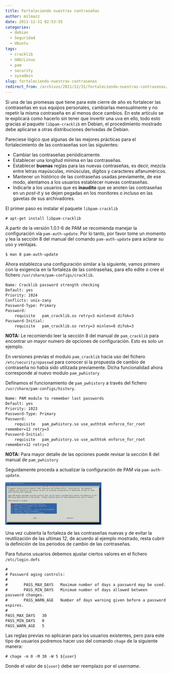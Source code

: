```yaml
---
title: Fortaleciendo nuestras contraseñas
author: milmazz
date: 2011-12-31 02:53:55
categories:
  - debian
  - Seguridad
  - Ubuntu
tags:
  - cracklib
  - GNU/Linux
  - pam
  - security
  - sysadmin
slug: fortaleciendo-nuestras-contrasenas
redirect_from: /archivos/2011/12/31/fortaleciendo-nuestras-contrasenas/
---
```


Si una de las promesas que tiene para este cierre de año es fortalecer las
contraseñas en sus equipos personales, cambiarlas mensualmente y no repetir la
misma contraseña en al menos doce cambios. En este artículo se le explicará como
hacerlo sin tener que invertir una uva en ello, todo esto gracias al paquete
`libpam-cracklib` en Debian, el procedimiento mostrado debe aplicarse a otras
distribuciones derivadas de Debian.

Pareciese lógico que algunas de las mejores prácticas para el fortalecimiento de
las contraseñas son las siguientes:

  * Cambiar las contraseñas periódicamente.
  * Establecer una longitud mínima en las contraseñas.
  * Establecer **buenas** reglas para las nuevas contraseñas, es decir, mezcla entre letras mayúsculas, minúsculas, dígitos y caracteres alfanuméricos.
  * Mantener un histórico de las contraseñas usadas previamente, de ese modo, alentamos a los usuarios establecer nuevas contraseñas.
  * Indicarle a los usuarios que es **inaudito** que se anoten las contraseñas en un _post-it_ y se dejen pegadas en los monitores o incluso en las gavetas de sus archivadores.

El primer paso es instalar el paquete `libpam-cracklib`

    # apt-get install libpam-cracklib

A partir de la versión 1.0.1-6 de PAM se recomienda manejar la configuración vía
`pam-auth-update`. Por lo tanto, por favor tome un momento y lea la sección 8
del manual del comando `pam-auth-update` para aclarar su uso y ventajas.

    $ man 8 pam-auth-update

Ahora establezca una configuración similar a la siguiente, vamos primero con la
exigencia en la fortaleza de las contraseñas, para ello edite o cree el fichero
`/usr/share/pam-configs/cracklib`.

    Name: Cracklib password strength checking
    Default: yes
    Priority: 1024
    Conflicts: unix-zany
    Password-Type: Primary
    Password:
    	requisite	pam_cracklib.so retry=3 minlen=8 difok=3
    Password-Initial:
    	requisite	pam_cracklib.so retry=3 minlen=8 difok=3

**NOTA:** Le recomiendo leer la sección 8 del manual de `pam_cracklib` para
encontrar un mayor numero de opciones de configuración. Esto es solo un ejemplo.

En versiones previas el modulo `pam_cracklib` hacia uso del fichero
`/etc/security/opasswd` para conocer si la propuesta de cambio de contraseña no
había sido utilizada previamente. Dicha funcionalidad ahora corresponde al nuevo
modulo `pam_pwhistory`

Definamos el funcionamiento de `pam_pwhistory` a través del fichero
`/usr/share/pam-configs/history`.

    Name: PAM module to remember last passwords
    Default: yes
    Priority: 1023
    Password-Type: Primary
    Password:
    	requisite	pam_pwhistory.so use_authtok enforce_for_root remember=12 retry=3
    Password-Initial:
    	requisite	pam_pwhistory.so use_authtok enforce_for_root remember=12 retry=3

**NOTA:** Para mayor detalle de las opciones puede revisar la sección 8 del
manual de `pam_pwhistory`

Seguidamente proceda a actualizar la configuración de PAM vía `pam-auth-update`.

![pam-auth-update][pam-auth-update]

Una vez cubierta la fortaleza de las contraseñas nuevas y de evitar la
reutilización de las ultimas 12, de acuerdo al ejemplo mostrado, resta cubrir la
definición de los periodos de cambio de las contraseñas.

Para futuros usuarios debemos ajustar ciertos valores en el fichero
`/etc/login.defs`

    #
    # Password aging controls:
    #
    #       PASS_MAX_DAYS   Maximum number of days a password may be used.
    #       PASS_MIN_DAYS   Minimum number of days allowed between password changes.
    #       PASS_WARN_AGE   Number of days warning given before a password expires.
    #
    PASS_MAX_DAYS   30
    PASS_MIN_DAYS   0
    PASS_WARN_AGE   5

Las reglas previas no aplicaran para los usuarios existentes, pero para este
tipo de usuarios podremos hacer uso del comando `chage` de la siguiente manera:

    # chage -m 0 -M 30 -W 5 ${user}

Donde el valor de `${user}` debe ser reemplazo por el _username_.

[pam-auth-update]: /images/2011-12-31-fortaleciendo-nuestras-contrasenas/pantallazo-300x132.png "pam-auth-update"
